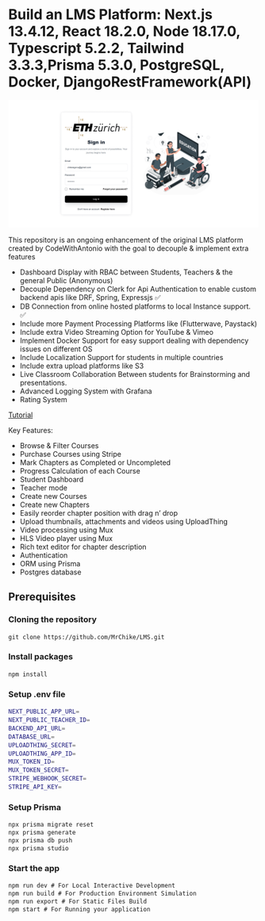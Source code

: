 # Build an LMS Platform: Next.js 13.4.12, React 18.2.0, Node 18.17.0, Typescript 5.2.2, Tailwind 3.3.3,Prisma 5.3.0, PostgreSQL, Docker, DjangoRestFramework(API)

![Project Screenshot](./img/lms_screenshot.gif)

This repository is an ongoing enhancement of the original LMS platform created by CodeWithAntonio with the goal to decouple & implement extra features

- Dashboard Display with RBAC between Students, Teachers & the general Public (Anonymous)
- Decouple Dependency on Clerk for Api Authentication to enable custom backend apis like DRF, Spring, Expressjs ✅
- DB Connection from online hosted platforms to local Instance support. ✅
- Include more Payment Processing Platforms like (Flutterwave, Paystack)
- Include extra Video Streaming Option for YouTube & Vimeo
- Implement Docker Support for easy support dealing with dependency issues on different OS
- Include Localization Support for students in multiple countries
- Include extra upload platforms like S3
- Live Classroom Collaboration Between students for Brainstorming and presentations.
- Advanced Logging System with Grafana
- Rating System

[Tutorial](https://www.youtube.com/watch?v=Big_aFLmekI)

Key Features:

- Browse & Filter Courses
- Purchase Courses using Stripe
- Mark Chapters as Completed or Uncompleted
- Progress Calculation of each Course
- Student Dashboard
- Teacher mode
- Create new Courses
- Create new Chapters
- Easily reorder chapter position with drag n’ drop
- Upload thumbnails, attachments and videos using UploadThing
- Video processing using Mux
- HLS Video player using Mux
- Rich text editor for chapter description
- Authentication
- ORM using Prisma
- Postgres database

## Prerequisites

### Cloning the repository

```shell
git clone https://github.com/MrChike/LMS.git
```

### Install packages

```shell
npm install
```

### Setup .env file

```bash
NEXT_PUBLIC_APP_URL=
NEXT_PUBLIC_TEACHER_ID=
BACKEND_API_URL=
DATABASE_URL=
UPLOADTHING_SECRET=
UPLOADTHING_APP_ID=
MUX_TOKEN_ID=
MUX_TOKEN_SECRET=
STRIPE_WEBHOOK_SECRET=
STRIPE_API_KEY=
```

### Setup Prisma

```shell
npx prisma migrate reset
npx prisma generate
npx prisma db push
npx prisma studio
```

### Start the app

```shell
npm run dev # For Local Interactive Development
npm run build # For Production Environment Simulation
npm run export # For Static Files Build
npm start # For Running your application
```
